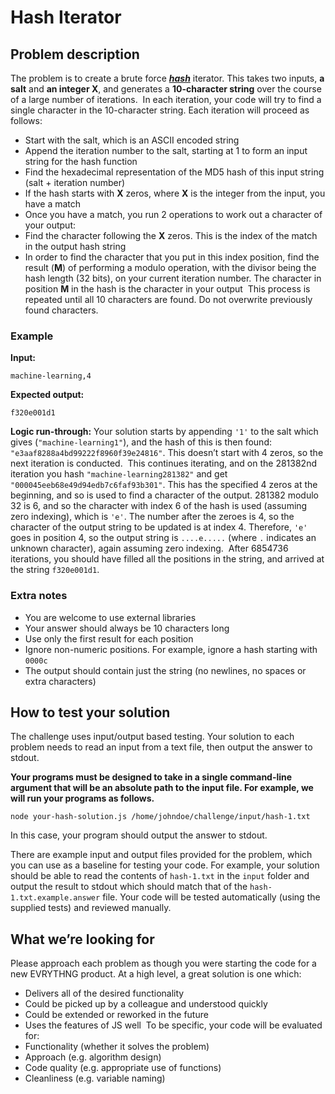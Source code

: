 
# Hash Iterator

## Problem description

The problem is to create a brute force 
[***hash***](https://en.wikipedia.org/wiki/Hash_function) iterator. This takes 
two inputs, **a salt** and **an integer X**, and generates a 
**10-character string** over the course of a large number of iterations.
​
In each iteration, your code will try to find a single character in the 
10-character string. Each iteration will proceed as follows:
 - Start with the salt, which is an ASCII encoded string
 - Append the iteration number to the salt, starting at 1 to form an input 
string for the hash function
 - Find the hexadecimal representation of the MD5 hash of this input string
(salt + iteration number)
 - If the hash starts with **X** zeros, where **X** is the integer from the 
input, you have a match
 - Once you have a match, you run 2 operations to work out a character of your 
output:
  - Find the character following the **X** zeros. This is the index of the 
match in the output hash string
  - In order to find the character that you put in this index position, find 
the result (**M**) of performing a modulo operation, with the divisor being the 
hash length (32 bits), on your current iteration number. The character 
in position **M** in the hash is the character in your output
​
This process is repeated until all 10 characters are found. Do not overwrite 
previously found characters.
​
### Example
**Input:**
```
machine-learning,4
```
**Expected output:**
```
f320e001d1
```
**Logic run-through:**
Your solution starts by appending `'1'` to the salt which gives 
(`"machine-learning1"`), and the hash of this is then 
found: `"e3aaf8288a4bd99222f8960f39e24816"`. This doesn’t start with 4 zeros, 
so the next iteration is conducted.
​
This continues iterating, and on the 281382nd iteration you hash 
`"machine-learning281382"` and get `"000045eeb68e49d94edb7c6faf93b301"`.
This has the specified 4 zeros at the beginning, and so is used to find a 
character of the output. 281382 modulo 32 is 6, and so the character with 
index 6 of the hash is used (assuming zero indexing), which is `'e'`. The 
number after the zeroes is 4, so the character of the output string to be 
updated is at index 4. Therefore, `'e'` goes in position 4, so the output 
string is `....e.....` (where `.` indicates an unknown character), again 
assuming zero indexing.
​
After 6854736 iterations, you should have filled all the positions in the 
string, and arrived at the string `f320e001d1`.
​
### Extra notes
- You are welcome to use external libraries
- Your answer should always be 10 characters long
- Use only the first result for each position
- Ignore non-numeric positions. For example, ignore a hash starting with `0000c`
- The output should contain just the string (no newlines, no spaces or 
extra characters)

## How to test your solution

The challenge uses input/output based testing. Your solution to each 
problem needs to read an input from a text file, then output the answer to 
stdout.

**Your programs must be designed to take in a single command-line argument 
that will be an absolute path to the input file. For example, we will run your programs as follows.**

```
node your-hash-solution.js /home/johndoe/challenge/input/hash-1.txt
```
 
In this case, your program should output the answer to stdout.

There are example input and output files provided for the problem, which you 
can use as a baseline for testing your code. For example, your solution 
should be able to read the contents of `hash-1.txt` in the `input` 
folder and output the result to stdout which should match that of the `hash-1.txt.example.answer` file.
​
Your code will be tested automatically (using the supplied tests) 
and reviewed manually.
​
## What we’re looking for

Please approach each problem as though you were starting the code for a new 
EVRYTHNG product. At a high level, a great solution is one which:
- Delivers all of the desired functionality
- Could be picked up by a colleague and understood quickly
- Could be extended or reworked in the future
- Uses the features of JS well
​
To be specific, your code will be evaluated for: 
- Functionality (whether it solves the problem)
- Approach (e.g. algorithm design)
- Code quality (e.g. appropriate use of functions)
- Cleanliness (e.g. variable naming)